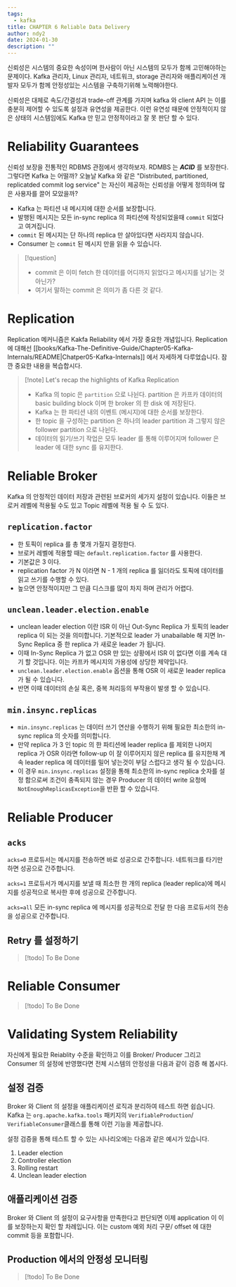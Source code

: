 ```yaml
---
tags:
  - kafka
title: CHAPTER 6 Reliable Data Delivery
author: ndy2
date: 2024-01-30
description: ""
---
```

신뢰성은 시스템의 중요한 속성이며 한사람이 아닌 시스템의 모두가 함께 고민해야하는 문제이다. Kafka 관리자, Linux 관리자, 네트워크, storage 관리자와 애플리케이션 개발자 모두가 함께 안정성있는 시스템을 구축하기위해 노력해야한다.

신뢰성은 대체로 속도/간결성과 trade-off 관계를 가지며 kafka 와 client API 는 이를 충분히 제어할 수 있도록 설정과 유연성을 제공한다. 이런 유연성 때문에 안정적이지 않은 상태의 시스템임에도 Kafka 만 믿고 안정적이라고 잘 못 판단 할 수 있다.

# Reliability Guarantees

신뢰성 보장을 전통적인 RDBMS 관점에서 생각하보자. RDMBS 는 ***ACID*** 를 보장한다. 그렇다면 Kafka 는 어떨까? 오늘날 Kafka 와 같은 "Distributed, partitioned, replicatded commit log service" 는 자신이 제공하는 신뢰성을 어떻게 정의하며 많은 사용자를 끌어 모았을까?

- Kafka 는 파티션 내 메시지에 대한 순서를 보장합니다.
- 발행된 메시지는 모든 in-sync replica 의 파티션에 작성되었을때 `commit` 되었다고 여겨집니다.
- `commit` 된 메시지는 단 하나의 replica 만 살아있다면 사라지지 않습니다.
- Consumer 는 `commit` 된 메시지 만을 읽을 수 있습니다.


> [!question]
> * commit 은 이미 fetch 한 데이터를 어디까지 읽었다고 메시지를 남기는 것 아닌가?
> * 여기서 말하는 commit 은 의미가 좀 다른 것 같다.

# Replication

Replication 메커니즘은 Kakfa Reliability 에서 가장 중요한 개념입니다. Replication 에 대해선 [[books/Kafka-The-Definitive-Guide/Chapter05-Kafka-Internals/README|Chatper05-Kafka-Internals]] 에서 자세하게 다루었습니다. 잠깐 중요한 내용을 복습합시다.

> [!note] Let's recap the highlights of Kafka Replication
> * Kafka 의 topic 은 `partition` 으로 나뉜다. partition 은 카프카 데이터의 basic building block 이며 한 broker 의 한 disk 에 저장된다.
> * Kafka 는 한 파티션 내의 이벤트 (메시지)에 대한 순서를 보장한다.
> * 한 topic 을 구성하는 partition 은 하나의 leader partition 과 그렇지 않은 follower partition 으로 나뉜다.
> * 데이터의 읽기/쓰기 작업은 모두 leader 를 통해 이루어지며 follower 은 leader 에 대한 sync 를 유지한다.

# Reliable Broker

Kafka 의 안정적인 데이터 저장과 관련된 브로커의 세가지 설정이 있습니다. 이들은 브로커 레벨에 적용될 수도 있고 Topic 레벨에 적용 될 수 도 있다.

## `replication.factor`

- 한 토픽이 replica 를 총 몇개 가질지 결정한다.
- 브로커 레벨에 적용할 때는 `default.replication.factor` 를 사용한다.
- 기본값은 3 이다.
- replication factor 가 N 이라면 N - 1 개의 replica 를 잃더라도 토픽에 데이터를 읽고 쓰기를 수행할 수 있다.
- 높으면 안정적이지만 그 만큼 디스크를 많이 차지 하며 관리가 어렵다.
## `unclean.leader.election.enable`

- unclean leader election 이란 ISR 이 아닌 Out-Sync Replica 가 토픽의 leader replica 이 되는 것을 의미합니다. 기본적으로 leader 가 unabailable 해 지면 In-Sync Replica 중 한 replica 가 새로운 leader 가 됩니다.
- 이때 In-Sync Replica 가 없고 OSR 만 있는 상황에서 ISR 이 없다면 이를 계속 대기 할 것입니다. 이는 카프카 메시지의 가용성에 상당한 제약입니다.
- `unclean.leader.election.enable` 옵션을 통해 OSR 이 새로운 leader replica 가 될 수 있습니다.
- 반면 이때 데이터의 손실 혹은, 중복 처리등의 부작용이 발생 할 수 있습니다.
## `min.insync.replicas`

- `min.insync.replicas` 는 데이터 쓰기 연산을 수행하기 위해 필요한 최소한의 in-sync replica 의 숫자를 의미합니다.
- 만약 replica 가 3 인 topic 의 한 파티션에 leader replica 를 제외한 나머지 replica 가 OSR 이라면 follow-up 이 잘 이루어지지 않은 replica 를 유지한채 계속 leader replica 에 데이터를 밀어 넣는것이 부담 스럽다고 생각 될 수 있습니다.
- 이 경우 `min.insync.replicas` 설정을 통해 최소한의 in-sync replica 숫자를 설정 함으로써 조건이 충족되지 않는 경우 Producer 의 데이터 write 요청에  `NotEnoughReplicasException`을 반환 할 수 있습니다.
# Reliable Producer

## `acks`

`acks=0`
프로듀서는 메시지를 전송하면 바로 성공으로 간주합니다.
네트워크를 타기만 하면 성공으로 간주합니다.

`acks=1`
프로듀서가 메시지를 보낼 때 최소한 한 개의 replica (leader replica)에 메시지를 성공적으로 복사한 후에 성공으로 간주합니다.

`acks=all`
모든 in-sync replica 에 메시지를 성공적으로 전달 한 다음 프로듀서의 전송을 성공으로 간주합니다.

## Retry 를 설정하기

> [!todo] 
> To Be Done

# Reliable Consumer

> [!todo] 
> To Be Done

# Validating System Reliability

자신에게 필요한 Reiablity 수준을 확인하고 이를 Broker/ Producer 그리고 Consumer 의 설정에 반영했다면 전체 시스템의 안정성을 다음과 같이 검증 해 봅시다.

## 설정 검증

Broker 와 Client 의 설정을 애플리케이션 로직과 분리하여 테스트 하면 쉽습니다. Kafka 는 `org.apache.kafka.tools` 패키지의 `VerifiableProduction`/ `VerifiableConsumer`클래스를 통해 이런 기능을 제공합니다. 

설정 검증을 통해 테스트 할 수 있는 시나리오에는 다음과 같은 예시가 있습니다.

1. Leader election
2. Controller election
3. Rolling restart
4. Unclean leader election


## 애플리케이션 검증

Broker 와 Client 의 설정이 요구사항을 만족한다고 판단되면 이제 application 이 이를 보장하는지 확인 할 차례입니다. 이는 custom 예외 처리 구문/ offset 에 대한 commit 등을 포함합니다.

## Production 에서의 안정성 모니터링

> [!todo] 
> To Be Done